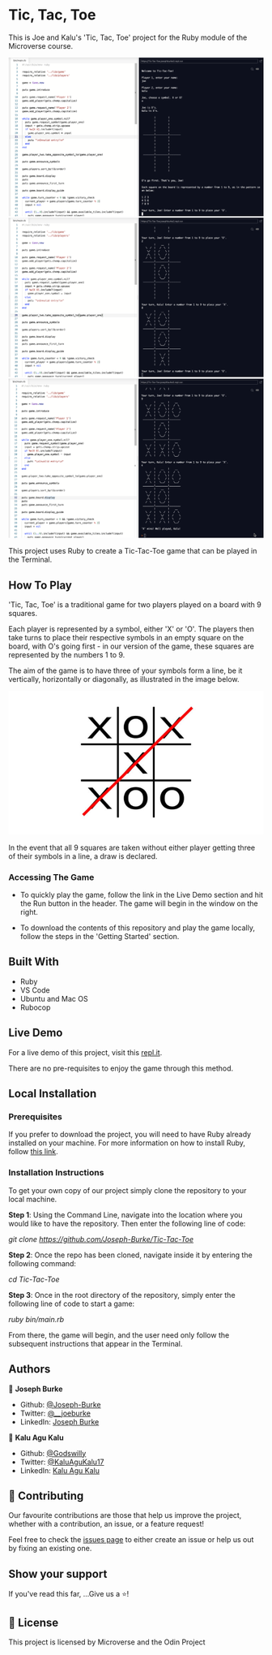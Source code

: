# Tic, Tac, Toe

This is Joe and Kalu's 'Tic, Tac, Toe' project for the Ruby module of the Microverse course.

!['Tic, Tac, Toe' Screenshot 1](./assets/screenshots/tic_tac_toe_screenshot_1.png)
!['Tic, Tac, Toe' Screenshot 2](./assets/screenshots/tic_tac_toe_screenshot_2.png)
!['Tic, Tac, Toe' Screenshot 3](./assets/screenshots/tic_tac_toe_screenshot_3.png)

This project uses Ruby to create a Tic-Tac-Toe game that can be played in the Terminal.

## How To Play

'Tic, Tac, Toe' is a traditional game for two players played on a board with 9 squares.

Each player is represented by a symbol, either 'X' or 'O'. The players then take turns to place their respective symbols in an empty square on the board, with O's going first - in our version of the game, these squares are represented by the numbers 1 to 9.

The aim of the game is to have three of your symbols form a line, be it vertically, horizontally or diagonally, as illustrated in the image below.

![A Winning Combination of Tic, Tac, Toe](./assets/game_instructions_image.jpg)

In the event that all 9 squares are taken without either player getting three of their symbols in a line, a draw is declared.

### Accessing The Game

- To quickly play the game, follow the link in the Live Demo section and hit the Run button in the header. The game will begin in the window on the right.

- To download the contents of this repository and play the game locally, follow the steps in the 'Getting Started' section.

## Built With

-   Ruby
-   VS Code
-   Ubuntu and Mac OS
-   Rubocop

## Live Demo

For a live demo of this project, visit this [repl.it](https://repl.it/@JosephBurke2/Tic-Tac-Toe#bin/main.rb).

There are no pre-requisites to enjoy the game through this method.

## Local Installation

### Prerequisites

If you prefer to download the project, you will need to have Ruby already installed on your machine. For more information on how to install Ruby, follow [this link](https://www.ruby-lang.org/en/downloads/).

### Installation Instructions

To get your own copy of our project simply clone the repository to your local machine.

**Step 1**: Using the Command Line, navigate into the location where you would like to have the repository. Then enter the following line of code:

_git clone <https://github.com/Joseph-Burke/Tic-Tac-Toe>_

**Step 2**: Once the repo has been cloned, navigate inside it by entering the following command:

_cd Tic-Tac-Toe_

**Step 3**: Once in the root directory of the repository, simply enter the following line of code to start a game:

_ruby bin/main.rb_

From there, the game will begin, and the user need only follow the subsequent instructions that appear in the Terminal.

## Authors

👤 **Joseph Burke**
- Github: [@Joseph-Burke](https://github.com/Joseph-Burke)
- Twitter: [@__joeburke](https://twitter.com/__joeburke)
- LinkedIn: [Joseph Burke](https://www.linkedin.com/in/joseph-burke-b7a8261a5)

👤 **Kalu Agu Kalu**

- Github: [@Godswilly](https://github.com/Godswilly)
- Twitter: [@KaluAguKalu17](https://twitter.com/KaluAguKalu17)
- LinkedIn: [Kalu Agu Kalu](https://www.linkedin.com/in/kalu-agu-kalu/)

## 🤝 Contributing

Our favourite contributions are those that help us improve the project, whether with a contribution, an issue, or a feature request!

Feel free to check the [issues page](https://github.com/Joseph-Burke/Tic-Tac-Toe/issues) to either create an issue or help us out by fixing an existing one.

## Show your support

If you've read this far,
...Give us a ⭐️!

## 📝 License

This project is licensed by Microverse and the Odin Project
